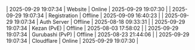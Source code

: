 | 2025-09-29 19:07:34 | Website | Online | 2025-09-29 19:07:30 |
| 2025-09-29 19:07:34 | Registration | Offline | 2025-09-09 16:40:23 |
| 2025-09-29 19:07:34 | Auth Server | Offline | 2025-08-18 09:33:31 |
| 2025-09-29 19:07:34 | Kezan (PvE) | Offline | 2025-08-03 17:58:02 |
| 2025-09-29 19:07:34 | Gurubashi (PvP) | Offline | 2025-08-23 21:44:06 |
| 2025-09-29 19:07:34 | Cloudflare | Online | 2025-09-29 19:07:30 |
